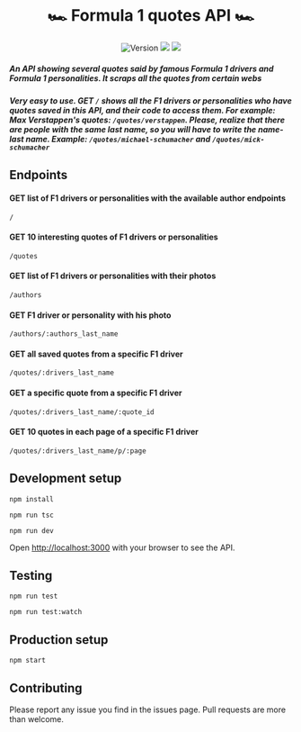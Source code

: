 <div align="center">
<h1>🏎 Formula 1 quotes API 🏎</h1>

<p>
<img alt="Version" src="https://img.shields.io/badge/version-0.7.3-greenyellow.svg"/>
<img src="https://img.shields.io/badge/npm-%3E%3D8.5.0-blue.svg"/>
<img src="https://img.shields.io/badge/node-%3E%3D16.14.2-blue.svg"/>
</p>
</div>

##### An API showing several quotes said by famous Formula 1 drivers and Formula 1 personalities. It scraps all the quotes from certain webs

##### Very easy to use. GET ```/``` shows all the F1 drivers or personalities who have quotes saved in this API, and their code to access them. For example: Max Verstappen's quotes: ```/quotes/verstappen```. Please, realize that there are people with the same last name, so you will have to write the name-last name. Example: `/quotes/michael-schumacher` and `/quotes/mick-schumacher`

## Endpoints

#### GET list of F1 drivers or personalities with the available author endpoints

```
/
```

#### GET 10 interesting quotes of F1 drivers or personalities

```
/quotes
```

#### GET list of F1 drivers or personalities with their photos

```
/authors
```

#### GET F1 driver or personality with his photo

```
/authors/:authors_last_name
```

#### GET all saved quotes from a specific F1 driver

```
/quotes/:drivers_last_name
```

#### GET a specific quote from a specific F1 driver

```
/quotes/:drivers_last_name/:quote_id
```

#### GET 10 quotes in each page of a specific F1 driver

```
/quotes/:drivers_last_name/p/:page
```

## Development setup

`npm install`

`npm run tsc`

`npm run dev`

Open [http://localhost:3000](http://localhost:3000/) with your browser to see the API.

## Testing

`npm run test`

`npm run test:watch`

## Production setup

`npm start`

## Contributing

Please report any issue you find in the issues page. Pull requests are more than welcome.
